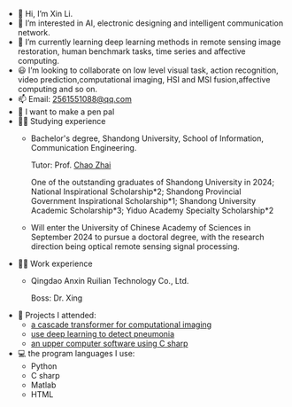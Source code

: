 - 👋 Hi, I’m Xin Li.
- 👀 I’m interested in AI, electronic designing and intelligent communication network.
- 🌟 I’m currently learning deep learning methods in remote sensing image restoration, human benchmark tasks, time series and affective computing.
- 😃 I’m looking to collaborate on low level visual task, action recognition, video prediction,computational imaging, HSI and MSI fusion,affective computing  and so on.
- 📫 Email: 2561551088@qq.com
- 📨 I want to make a pen pal
- :man_student: Studying experience
  * Bachelor's degree, Shandong University, School of Information, Communication Engineering.

    Tutor: Prof. [Chao Zhai](https://scholar.google.com/citations?hl=zh-CN&user=wdj8YpwAAAAJ)

    One of the  outstanding graduates of Shandong University in 2024; National Inspirational Scholarship\*2; Shandong Provincial Government Inspirational Scholarship\*1; Shandong University Academic Scholarship\*3; Yiduo Academy Specialty Scholarship\*2
    
  * Will enter the University of Chinese Academy of Sciences in September 2024 to pursue a doctoral degree, with the research direction being optical remote sensing signal processing.
- :man_technologist: Work experience
  * Qingdao Anxin Ruilian Technology Co., Ltd.
    
    Boss:  Dr. Xing
- :newspaper: Projects I attended:
  * [a cascade transformer for computational imaging](https://www.sciencedirect.com/science/article/pii/S1566253524001866)
  * [use deep learning to detect pneumonia](https://github.com/lixin2002cn/Pneumonia-detection-assistant)
  * [an upper computer software using C sharp](https://github.com/lixin2002cn/upper-computer)
- :computer: the program languages I use:
  * Python
  * C sharp
  * Matlab
  * HTML

<!---
lixin2002cn/lixin2002cn is a ✨ special ✨ repository because its `README.md` (this file) appears on your GitHub profile.
You can click the Preview link to take a look at your changes.
--->
